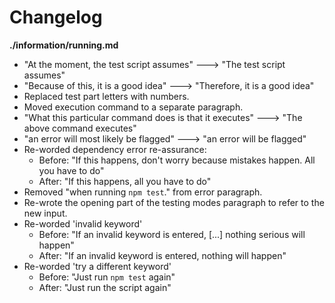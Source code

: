 # Changelog

**./information/running.md**
* "At the moment, the test script assumes" ---> "The test script assumes"
* "Because of this, it is a good idea" ---> "Therefore, it is a good idea"
* Replaced test part letters with numbers.
* Moved execution command to a separate paragraph.
* "What this particular command does is that it executes" ---> "The above command executes"
* "an error will most likely be flagged" ---> "an error will be flagged"
* Re-worded dependency error re-assurance:
	* Before: "If this happens, don't worry because mistakes happen. All you have to do"
	* After: "If this happens,  all you have to do"
* Removed "when running `npm test`." from error paragraph.
* Re-wrote the opening part of the testing modes paragraph to refer to the new input.
* Re-worded 'invalid keyword'
	* Before: "If an invalid keyword is entered, [...] nothing serious will happen"
	* After: "If an invalid keyword is entered, nothing will happen"
* Re-worded 'try a different keyword'
	* Before: "Just run `npm test` again"
	* After: "Just run the script again"